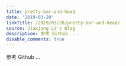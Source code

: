 ```yaml
---
title: pretty-bar-and-head
date: '2019-03-20'
linkTitle: /2019/03/20/pretty-bar-and-head/
source: Jiaxiang Li's Blog
description: 参考 Github ...
disable_comments: true
---
```

参考 Github ...